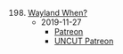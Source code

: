 198. [Wayland When?](https://linuxgamecast.com/2019/11/lwdw-198-wayland-when/)
     * 2019-11-27
        * [Patreon](https://www.patreon.com/posts/lwdw-198-wayland-31906111)
        * [UNCUT Patreon](https://www.patreon.com/posts/lwdw-198-live-31906091)
